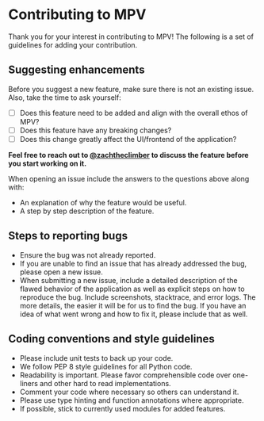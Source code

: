 # Contributing to MPV

Thank you for your interest in contributing to MPV! The following is a set of guidelines for adding your contribution.

 ## Suggesting enhancements

 Before you suggest a new feature, make sure there is not an existing issue. Also, take the time to ask yourself:

 - [ ] Does this feature need to be added and align with the overall ethos of MPV?
 - [ ] Does this feature have any breaking changes?
 - [ ] Does this change greatly affect the UI/frontend of the application?

 **Feel free to reach out to [@zachtheclimber](https://github.com/zachtheclimber) to discuss the feature before you start working on it.**

 When opening an issue include the answers to the questions above along with:

 - An explanation of why the feature would be useful.
 - A step by step description of the feature.

 ## Steps to reporting bugs

- Ensure the bug was not already reported.
- If you are unable to find an issue that has already addressed the bug, please open a new issue.
- When submitting a new issue, include a detailed description of the flawed behavior of the application as well as explicit steps on how to reproduce the bug. Include screenshots, stacktrace, and error logs. The more details, the easier it will be for us to find the bug. If you have an idea of what went wrong and how to fix it, please include that as well.

 ## Coding conventions and style guidelines

 - Please include unit tests to back up your code.
 - We follow PEP 8 style guidelines for all Python code.
 - Readability is important. Please favor comprehensible code over one-liners and other hard to read implementations.
 - Comment your code where necessary so others can understand it.
 - Please use type hinting and function annotations where appropriate.
 - If possible, stick to currently used modules for added features.

